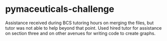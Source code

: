 # pymaceuticals-challenge
Assistance received during BCS tutoring hours on merging the files, but tutor was not able to help beyond that point.
Used hired tutor for assistance on section three and on other avenues for writing code to create graphs.

